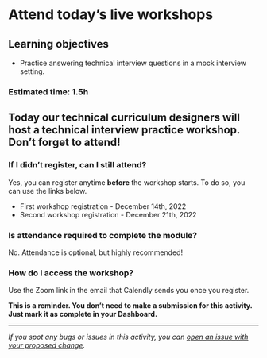 # Attend today’s live workshops

## Learning objectives

- Practice answering technical interview questions in a mock interview setting.

### **Estimated time**: 1.5h

## Today our technical curriculum designers will host a technical interview practice workshop. Don’t forget to attend!

### If I didn’t register, can I still attend?

Yes, you can register anytime **before** the workshop starts. To do so, you can use the links below.

- First workshop registration - December 14th, 2022
- Second workshop registration - December 21th, 2022

### Is attendance required to complete the module?

No. Attendance is optional, but highly recommended!

### How do I access the workshop?

Use the Zoom link in the email that Calendly sends you once you register. 

**This is a reminder. You don’t need to make a submission for this activity. Just mark it as complete in your Dashboard.**

---

*If you spot any bugs or issues in this activity, you can [open an issue with your proposed change](https://github.com/microverseinc/curriculum-transversal-skills/blob/main/git-github/articles/open_issue.md).*
